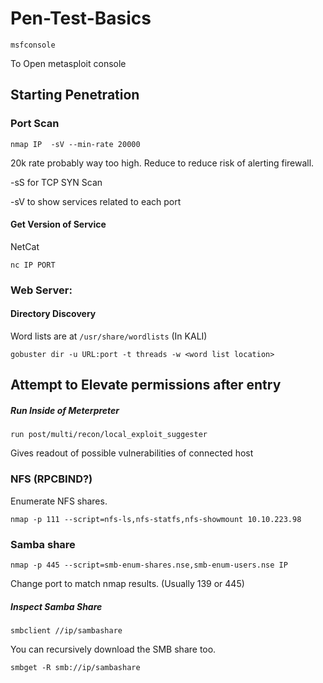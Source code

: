 # Pen-Test-Basics
 
```msfconsole```

To Open metasploit console

## Starting Penetration

### Port Scan

```nmap IP  -sV --min-rate 20000```

20k rate probably way too high. Reduce to reduce risk of alerting firewall.

-sS for TCP SYN Scan

-sV to show services related to each port


#### Get Version of Service

NetCat

```nc IP PORT```


### Web Server:

#### Directory Discovery

Word lists are at `/usr/share/wordlists` (In KALI)

```gobuster dir -u URL:port -t threads -w <word list location>```


## Attempt to Elevate permissions after entry

##### Run Inside of Meterpreter

```run post/multi/recon/local_exploit_suggester```

Gives readout of possible vulnerabilities of connected host

### NFS (RPCBIND?)

Enumerate NFS shares.

```nmap -p 111 --script=nfs-ls,nfs-statfs,nfs-showmount 10.10.223.98```



### Samba share

```nmap -p 445 --script=smb-enum-shares.nse,smb-enum-users.nse IP```

Change port to match nmap results. (Usually 139 or 445)


##### Inspect Samba Share

```smbclient //ip/sambashare```


You can recursively download the SMB share too.

```smbget -R smb://ip/sambashare```